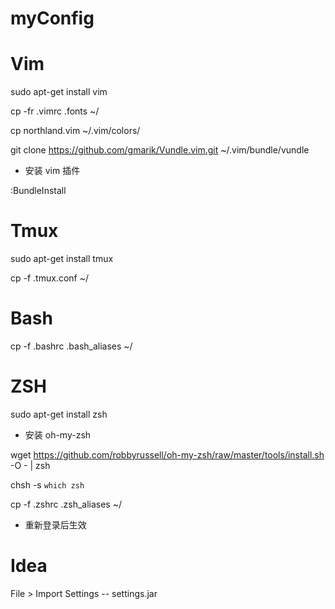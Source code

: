 myConfig
========

# Vim 

sudo apt-get install vim

cp -fr .vimrc .fonts ~/

cp northland.vim ~/.vim/colors/

git clone https://github.com/gmarik/Vundle.vim.git ~/.vim/bundle/vundle 

* 安装 vim 插件

:BundleInstall

# Tmux 

sudo apt-get install tmux

cp -f .tmux.conf ~/

# Bash 

cp -f .bashrc .bash_aliases ~/

# ZSH 

sudo apt-get install zsh

* 安装 oh-my-zsh

wget https://github.com/robbyrussell/oh-my-zsh/raw/master/tools/install.sh -O - | zsh

chsh -s `which zsh`

cp -f .zshrc .zsh_aliases ~/

* 重新登录后生效

# Idea

File > Import Settings -- settings.jar

